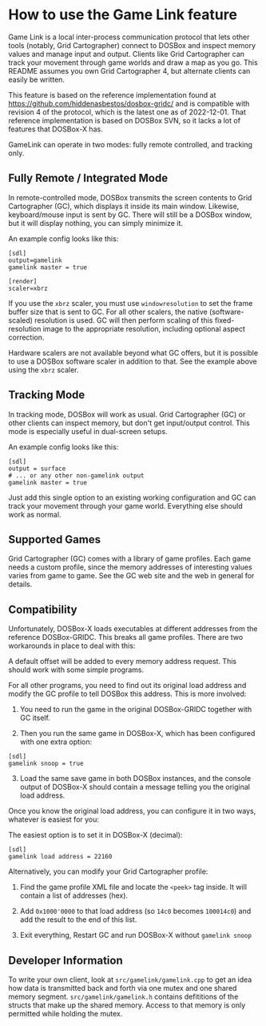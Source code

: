 How to use the Game Link feature
================================

Game Link is a local inter-process communication protocol that lets other
tools (notably, Grid Cartographer) connect to DOSBox and inspect memory
values and manage input and output. Clients like Grid Cartographer can track
your movement through game worlds and draw a map as you go. This README
assumes you own Grid Cartographer 4, but alternate clients can easily be
written.

This feature is based on the reference implementation found at
https://github.com/hiddenasbestos/dosbox-gridc/ and is compatible with
revision 4 of the protocol, which is the latest one as of 2022-12-01. That
reference implementation is based on DOSBox SVN, so it lacks a lot of
features that DOSBox-X has.

GameLink can operate in two modes: fully remote controlled, and tracking
only.


Fully Remote / Integrated Mode
------------------------------

In remote-controlled mode, DOSBox transmits the screen contents to Grid
Cartographer (GC), which displays it inside its main window. Likewise,
keyboard/mouse input is sent by GC. There will still be a DOSBox window, but
it will display nothing, you can simply minimize it.

An example config looks like this:

```
[sdl]
output=gamelink
gamelink master = true

[render]
scaler=xbrz
```

If you use the `xbrz` scaler, you must use `windowresolution` to set the frame
buffer size that is sent to GC. For all other scalers, the native
(software-scaled) resolution is used. GC will then perform scaling of this
fixed-resolution image to the appropriate resolution, including optional
aspect correction.

Hardware scalers are not available beyond what GC offers, but it is possible
to use a DOSBox software scaler in addition to that. See the example above
using the `xbrz` scaler.



Tracking Mode
-------------

In tracking mode, DOSBox will work as usual. Grid Cartographer (GC) or other
clients can inspect memory, but don't get input/output control. This mode is
especially useful in dual-screen setups.

An example config looks like this:

```
[sdl]
output = surface
# ... or any other non-gamelink output
gamelink master = true
```

Just add this single option to an existing working configuration and GC can
track your movement through your game world. Everything else should work as
normal.



Supported Games
---------------

Grid Cartographer (GC) comes with a library of game profiles. Each game needs
a custom profile, since the memory addresses of interesting values varies
from game to game. See the GC web site and the web in general for details.



Compatibility
-------------

Unfortunately, DOSBox-X loads executables at different addresses from the
reference DOSBox-GRIDC. This breaks all game profiles. There are two
workarounds in place to deal with this:

A default offset will be added to every memory address request. This should
work with some simple programs.

For all other programs, you need to find out its original load address and
modify the GC profile to tell DOSBox this address.  This is more involved:


1. You need to run the game in the original DOSBox-GRIDC together with GC
itself.

2. Then you run the same game in DOSBox-X, which has been configured with one
extra option:

```
[sdl]
gamelink snoop = true
```

3. Load the same save game in both DOSBox instances, and the console output of
DOSBox-X should contain a message telling you the original load address.

Once you know the original load address, you can configure it in two ways,
whatever is easiest for you:

The easiest option is to set it in DOSBox-X (decimal):

```
[sdl]
gamelink load address = 22160
```

Alternatively, you can modify your Grid Cartographer profile:

1. Find the game profile XML file and locate the `<peek>` tag inside. It will
contain a list of addresses (hex).

2. Add `0x1000'0000` to that load address (so `14c0` becomes `100014c0`) and add the
result to the end of this list. 

3. Exit everything, Restart GC and run DOSBox-X without `gamelink snoop`




Developer Information
---------------------

To write your own client, look at `src/gamelink/gamelink.cpp` to get an idea
how data is transmitted back and forth via one mutex and one shared memory
segment. `src/gamelink/gamelink.h` contains defititions of the structs that
make up the shared memory. Access to that memory is only permitted while
holding the mutex.

